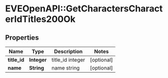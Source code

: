 # EVEOpenAPI::GetCharactersCharacterIdTitles200Ok

## Properties
Name | Type | Description | Notes
------------ | ------------- | ------------- | -------------
**title_id** | **Integer** | title_id integer | [optional] 
**name** | **String** | name string | [optional] 


